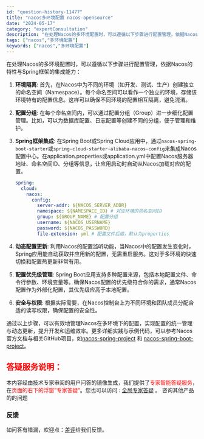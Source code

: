 ```yaml
---
id: "question-history-11477"
title: "nacos多环境配置 nacos-opensource"
date: "2024-05-17"
category: "expertConsultation"
description: "在处理Nacos的多环境配置时，可以遵循以下步骤进行配置管理，依据Nacos的特性与Spring框架的集成能力：1. **环境隔离**: 首先，在Nacos中为不同的环境（如开发、测试、生产）创建独立的命名空间（Namespace）。每个命名空间可以看作一个独立的环境，存储该环境特有的配置信息。这样"
tags: ["nacos","多环境配置"]
keywords: ["nacos","多环境配置"]
---
```


在处理Nacos的多环境配置时，可以遵循以下步骤进行配置管理，依据Nacos的特性与Spring框架的集成能力：

1. **环境隔离**: 首先，在Nacos中为不同的环境（如开发、测试、生产）创建独立的命名空间（Namespace）。每个命名空间可以看作一个独立的环境，存储该环境特有的配置信息。这样可以确保不同环境的配置相互隔离，避免混淆。

2. **配置分组**: 在每个命名空间内，可以通过配置分组（Group）进一步细化配置管理。比如，可以为数据库配置、日志配置等创建不同的分组，便于管理和维护。

3. **Spring框架集成**: 在Spring Boot或Spring Cloud应用中，通过`nacos-spring-boot-starter`或`spring-cloud-starter-alibaba-nacos-config`来集成Nacos配置中心。在application.properties或application.yml中配置Nacos服务器地址、命名空间ID、分组等信息，让应用启动时自动从Nacos加载对应的配置。

   ```yaml
   spring:
     cloud:
       nacos:
         config:
           server-addr: ${NACOS_SERVER_ADDR}
           namespace: ${NAMESPACE_ID} # 对应环境的命名空间ID
           group: ${GROUP_NAME} # 配置分组
           username: ${NACOS_USERNAME}
           password: ${NACOS_PASSWORD}
           file-extension: yml # 配置文件后缀，默认为properties
   ```

4. **动态配置更新**: 利用Nacos的配置监听功能，当Nacos中的配置发生变化时，Spring应用能自动获取并应用新的配置，无需重启服务。这对于多环境的快速切换和配置热更新非常有用。

5. **配置优先级管理**: Spring Boot应用支持多种配置来源，包括本地配置文件、命令行参数、环境变量等。确保Nacos配置的优先级符合你的需求，通常Nacos配置作为外部化配置，其优先级应高于本地配置。

6. **安全与权限**: 根据实际需要，在Nacos控制台上为不同环境和团队成员分配合适的读写权限，确保配置的安全性。

通过以上步骤，可以有效地管理Nacos在多环境下的配置，实现配置的统一管理与动态更新，提升开发和运维效率。更多详细实践与示例代码，可以参考Nacos官方文档与相关GitHub项目，如[nacos-spring-project](https://github.com/nacos-group/nacos-spring-project) 和 [nacos-spring-boot-project](https://github.com/nacos-group/nacos-spring-boot-project)。
## <font color="#FF0000">答疑服务说明：</font> 

本内容经由技术专家审阅的用户问答的镜像生成，我们提供了<font color="#FF0000">专家智能答疑服务</font>，在<font color="#FF0000">页面的右下的浮窗”专家答疑“</font>。您也可以访问 : [全局专家答疑](https://opensource.alibaba.com/chatBot) 。 咨询其他产品的的问题

### 反馈
如问答有错漏，欢迎点：[差评](https://ai.nacos.io/user/feedbackByEnhancerGradePOJOID?enhancerGradePOJOId=13764)给我们反馈。
